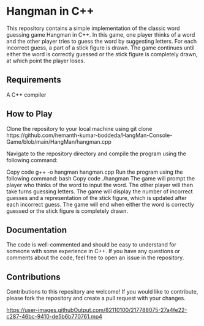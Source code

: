 <h1>Hangman in C++</h1>
This repository contains a simple implementation of the classic word guessing game Hangman in C++. In this game, one player thinks of a word and the other player tries to guess the word by suggesting letters. For each incorrect guess, a part of a stick figure is drawn. The game continues until either the word is correctly guessed or the stick figure is completely drawn, at which point the player loses.

<h2>Requirements</h2>
A C++ compiler
<h2>How to Play</h2>
Clone the repository to your local machine using git clone https://github.com/hemanth-kumar-boddeda/HangMan-Console-Game/blob/main/HangMan/hangman.cpp

Navigate to the repository directory and compile the program using the following command:

Copy code
g++ -o hangman hangman.cpp
Run the program using the following command:
bash
Copy code
./hangman
The game will prompt the player who thinks of the word to input the word. The other player will then take turns guessing letters. The game will display the number of incorrect guesses and a representation of the stick figure, which is updated after each incorrect guess. The game will end when either the word is correctly guessed or the stick figure is completely drawn.
<h2>Documentation</h2>
The code is well-commented and should be easy to understand for someone with some experience in C++. If you have any questions or comments about the code, feel free to open an issue in the repository.

<h2>Contributions</h2>
Contributions to this repository are welcome! If you would like to contribute, please fork the repository and create a pull request with your changes.


https://user-images.githubOutput.com/82110100/217788075-27a4fe22-c287-46bc-9410-de5b6b770761.mp4


